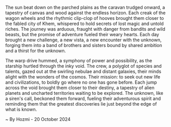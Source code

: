 
The sun beat down on the parched plains as the caravan trudged onward, a tapestry of canvas and wood against the endless horizon.  Each creak of the wagon wheels and the rhythmic clip-clop of hooves brought them closer to the fabled city of Khem, whispered to hold secrets of lost magic and untold riches.  The journey was arduous, fraught with danger from bandits and wild beasts, but the promise of adventure fueled their weary hearts.  Each day brought a new challenge, a new vista, a new encounter with the unknown, forging them into a band of brothers and sisters bound by shared ambition and a thirst for the unknown. 

The warp drive hummed, a symphony of power and possibility, as the starship hurtled through the inky void.  The crew, a polyglot of species and talents, gazed out at the swirling nebulae and distant galaxies, their minds alight with the wonders of the cosmos.  Their mission: to seek out new life and civilizations, to boldly go where no one has gone before.  Each jump across the void brought them closer to their destiny, a tapestry of alien planets and uncharted territories waiting to be explored.  The unknown, like a siren's call, beckoned them forward, fueling their adventurous spirit and reminding them that the greatest discoveries lie just beyond the edge of what is known. 

~ By Hozmi - 20 October 2024
